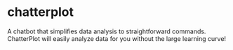 # chatterplot
 A chatbot that simplifies data analysis to straightforward commands. ChatterPlot will easily analyze data for you without the large learning curve!
